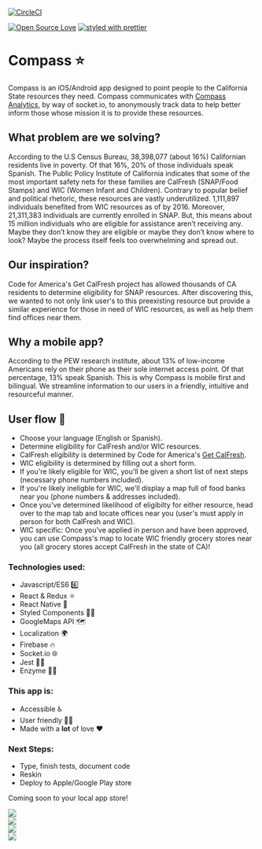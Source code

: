 [![CircleCI](https://circleci.com/gh/KornerShop/Compass-Native.svg?style=shield&circle-token=5669e4b04a128a85fe31d6f4e7d6c2dd3c09a1eb)](https://circleci.com/gh/KornerShop/Compass-Native)
<!-- [![Coverage Status](https://coveralls.io/repos/github/kornershop/compass-native/badge.svg?branch=master)](https://coveralls.io/github/kornershop/compass-native?branch=master) -->
[![Open Source Love](https://badges.frapsoft.com/os/v1/open-source.svg?v=103)](https://github.com/ellerbrock/open-source-badges/)
[![styled with prettier](https://img.shields.io/badge/styled_with-prettier-ff69b4.svg)](https://github.com/prettier/prettier)

# Compass ⭐
Compass is an iOS/Android app designed to point people to the California State resources they need. Compass communicates with [Compass Analytics](https://www.github.com/kornershop/Compass-Analytics), by way of socket.io, to anonymously track data to help better inform those whose mission it is to provide these resources.

## What problem are we solving?
According to the U.S Census Bureau, 38,398,077 (about 16%) Californian residents live in poverty. Of that 16%, 20% of those individuals speak Spanish. The Public Policy Institute of California indicates that some of the most important safety nets for these families are CalFresh (SNAP/Food Stamps) and WIC (Women Infant and Children). Contrary to popular belief and political rhetoric, these resources are vastly underutilized. 1,111,897 individuals benefited from WIC resources as of by 2016. Moreover, 21,311,383 individuals are currently enrolled in SNAP. But, this means about 15 million individuals who are eligible for assistance aren’t receiving any. Maybe they don’t know they are eligible or maybe they don’t know where to look? Maybe the process itself feels too overwhelming and spread out.

## Our inspiration?
Code for America's Get CalFresh project has allowed thousands of CA residents to determine eligibility for SNAP resources. After discovering this, we wanted to not only link user's to this preexisting resource but provide a similar experience for those in need of WIC resources, as well as help them find offices near them.

## Why a mobile app?
According to the PEW research institute, about 13% of low-income Americans rely on their phone as their sole internet access point. Of that percentage, 13% speak Spanish. This is why Compass is mobile first and bilingual. We streamline information to our users in a friendly, intuitive and resourceful manner.

## User flow 🌊
* Choose your language (English or Spanish).
* Determine eligibility for CalFresh and/or WIC resources.
* CalFresh eligibility is determined by Code for America's [Get CalFresh](https://www.getcalfresh.org/).
* WIC eligibility is determined by filling out a short form.
* If you're likely eligible for WIC, you'll be given a short list of next steps (necessary phone numbers included).
* If you're likely ineligble for WIC, we'll display a map full of food banks near you (phone numbers & addresses included).
* Once you've determined likelihood of eligibilty for either resource, head over to the map tab and locate offices near you (user's must apply in person for both CalFresh and WIC).
* WIC specific: Once you've applied in person and have been approved, you can use Compass's map to locate WIC friendly grocery stores near you (all grocery stores accept CalFresh in the state of CA)!

### Technologies used:
* Javascript/ES6 6️⃣
* React & Redux ⚛️
* React Native 📱
* Styled Components 💅🏼
* GoogleMaps API 🗺️
* Localization 🌍
* Firebase 🔥
* Socket.io 🌐
* Jest 🤹‍♀️
* Enzyme 👩‍🔬

### This app is:
* Accessible ♿️
* User friendly 🤳🏽
* Made with a **lot** of love ❤️

### Next Steps:
* Type, finish tests, document code
* Reskin
* Deploy to Apple/Google Play store

Coming soon to your local app store!

![](https://j.gifs.com/ElYgKl.gif)
<br>
![](https://j.gifs.com/LgjpYv.gif)
<br>
![](https://j.gifs.com/nZ2AGp.gif)
<br>
![](https://j.gifs.com/1j0oBZ.gif)

